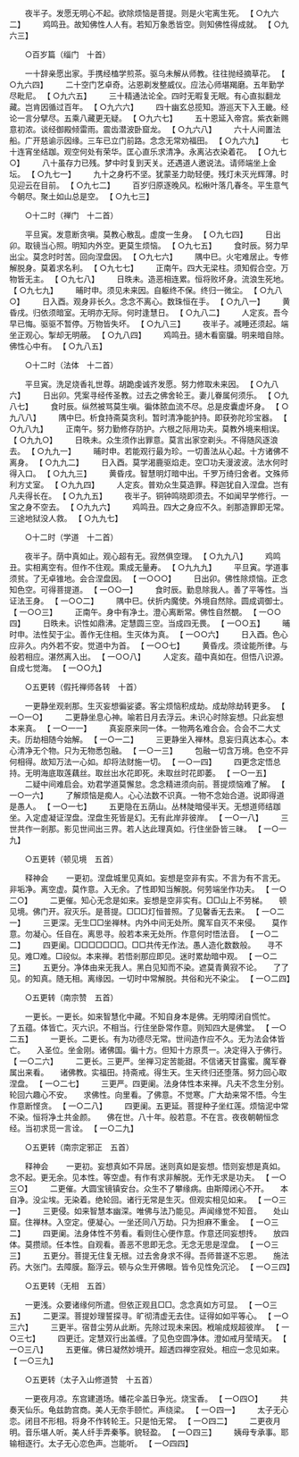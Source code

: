 <!-- { "loadSidebar": true } -->
　　夜半子。发愿无明心不起。欲除烦恼是菩提。则是火宅离生死。 【 ○九六二】 
　　鸡鸣丑。故知佛性人人有。若知万象悉皆空。则知佛性得成就。 【 ○九六三】 

　　○百岁篇（缁门　十首） 

　　一十辞亲愿出家。手携经榼学煎茶。驱乌未解从师教。往往抛经摘草花。 【 ○九六四】 
　　二十空门艺卓奇。沾恩剃发整威仪。应法心师堪羯磨。五年勤学尽毗尼。 【 ○九六五】 
　　三十精通法论全。四时无暇复无眠。有心直拟翻龙藏。岂肯因循过百年。 【 ○九六六】 
　　四十幽玄总揽知。游巡天下入王畿。经论一言分擘尽。五乘八藏更无疑。 【 ○九六七】 
　　五十恩延入帝宫。紫衣新赐意初浓。谈经御殿倾雷雨。震齿潜波卧窟龙。 【 ○九六八】 
　　六十人间置法船。广开慈谕示因缘。三车已立门前路。念念无常劝福田。 【 ○九六九】 
　　七十连宵坐结跏。观空何处有荣华。匡心直乐求清净。永离沾衣染着花。 【 ○九七○】 
　　八十虽存力已残。梦中时复到天关。还遇道人邀说法。请师端坐上金坛。 【 ○九七一】 
　　九十之身朽不坚。犹蒙圣力助轻便。残灯未灭光辉薄。时见迎云在目前。 【 ○九七二】 
　　百岁归原逐晚风。松楸叶落几春冬。平生意气今朝尽。聚土如山总是空。 【 ○九七三】 

　　○十二时（禅门　十二首） 

　　平旦寅。发意断贪嗔。莫教心散乱。虚度一生身。 【 ○九七四】 
　　日出卯。取镜当心照。明知内外空。更莫生烦恼。 【 ○九七五】 
　　食时辰。努力早出尘。莫念时时苦。回向涅盘因。 【 ○九七六】 
　　隅中巳。火宅难居止。专修解脱身。莫着求名利。 【 ○九七七】 
　　正南午。四大无梁柱。须知假合空。万物皆无主。 【 ○九七八】 
　　日昳未。造恶相连累。恒将败坏身。流浪生死地。 【 ○九七九】 
　　晡时申。须见未来因。自躯终不保。终归一微尘。 【 ○九八○】 
　　日入酉。观身非长久。念念不离心。数珠恒在手。 【 ○九八一】 
　　黄昏戌。归依须暗室。无明亦无际。何时逢慧日。 【 ○九八二】 
　　人定亥。吾今早已悔。驱驱不暂停。万物皆失坏。 【 ○九八三】 
　　夜半子。减睡还须起。端坐正观心。掣却无明蔽。 【 ○九八四】 
　　鸡鸣丑。擿木看窗牖。明来暗自除。佛性心中有。 【 ○九八五】 

　　○十二时（法体　十二首） 

　　平旦寅。洗足烧香礼世尊。胡跪虔诚齐发愿。努力修取未来因。 【 ○九八六】 
　　日出卯。凭案寻经传圣教。过去之佛舍轮王。妻儿眷属何须乐。 【 ○九八七】 
　　食时辰。纵然被骂莫生嗔。徧体脓血流不尽。总是皮囊虚坏身。 【 ○九八八】 
　　隅中巳。析食持斋莫贪利。暂时清净能护持。即获弥陀珍宝器。 【 ○九八九】 
　　正南午。努力勤修存防护。六根之际用功夫。莫教外境来相误。 【 ○九九○】 
　　日昳未。众生须作出罪意。莫言出家空剃头。不得随风逐浪去。 【 ○九九一】 
　　晡时申。若能观行最为珍。一切善法从心起。十方诸佛不离身。 【 ○九九二】 
　　日入酉。莫学渴鹿驱焰走。空□功夫漫波波。法水何时得入口。 【 ○九九三】 
　　黄昏戌。智慧明灯暗中出。千罗万绮归舍者。文殊师利方丈室。 【 ○九九四】 
　　人定亥。普劝众生莫造罪。释迦犹自入涅盘。岂有凡夫得长在。 【 ○九九五】 
　　夜半子。铜钟鸣晓即须去。不如闻早学修行。一宝之身不空去。 【 ○九九六】 
　　鸡鸣丑。四大之身应不久。剎那造罪即无常。三途地狱没人救。 【 ○九九七】 

　　○十二时（学道　十二首） 

　　夜半子。荫中真如止。观心超有无。寂然俱空理。 【 ○九九八】 
　　鸡鸣丑。实相离空有。但作不住观。熏成无量寿。 【 ○九九九】 
　　平旦寅。学道事须贫。了无卓锥地。会合涅盘因。 【 一○○○】 
　　日出卯。佛性除烦恼。正念知色空。可得菩提道。 【 一○○一】 
　　食时辰。勤息除我人。善了平等性。当证法王身。 【 一○○二】 
　　隅中巳。伏折内魔使。外境自然除。圆成调御士。 【 一○○三】 
　　正南午。身中有净土。澄心离断常。佛性自然覩。 【 一○○四】 
　　日昳未。识性如鼎沸。定慧圆三空。当成四无畏。 【 一○○五】 
　　晡时申。法性契于尘。善作无住相。生灭体为真。 【 一○○六】 
　　日入酉。色心应非久。内外若不安。觉道中为首。 【 一○○七】 
　　黄昏戌。须诠能所律。与般若相应。湛然离入出。 【 一○○八】 
　　人定亥。蕴中真如在。但悟八识源。自成七觉海。 【 一○○九】 

　　○五更转（假托禅师各转　十首） 

　　一更静坐观剎那。生灭妄想徧娑婆。客尘烦恼积成劫。成劫除劫转更多。 【 一○一○】 
　　二更静坐息心神。喻若日月去浮云。未识心时除妄想。只此妄想本来真。 【 一○一一】 
　　真妄原来同一体。一物两名难合会。合会不二大丈夫。历劫相随今始解。 【 一○一二】 
　　三更静坐入禅林。息妄归真达本心。本心清净无个物。只为无物悉包融。 【 一○一三】 
　　包融一切含万境。色空不异何相得。故知万法一心如。却将法财施一切。 【 一○一四】 
　　四更念定悟总持。无明海底取莲藕丝。取丝出水花即死。未取丝时花即萎。 【 一○一五】 
　　二疑中间难启会。劝君学道莫懈怠。念念精进须向前。菩提烦恼难了解。 【 一○一六】 
　　了解烦恼是痴人。心心法数不识真。一物不念始合道。说即得道是愚人。 【 一○一七】 
　　五更隐在五荫山。丛林陡暗侵半天。无想道师结跏坐。入定虚凝证涅盘。涅盘生死皆是幻。无有此岸非彼岸。 【 一○一八】 
　　三世共作一剎那。影见世间出三界。若人达此理真如。行住坐卧皆三昧。 【 一○一九】 

　　○五更转（顿见境　五首） 

　　释神会 
　　一更初。涅盘城里见真如。妄想是空非有实。不言为有不言无。　　非垢净。离空虚。莫作意。入无余。了性即知当解脱。何劳端坐作功夫。 【 一○二○】 
　　二更催。知心无念是如来。妄想是空非实有。□□山上不劳梯。　　顿见境。佛门开。寂灭乐。是菩提。□□□灯恒普照。了见馨香无去来。 【 一○二一】 
　　三更深。无生□□坐禅林。内外中间无处所。魔军自灭不来侵。　　莫作意。勿凝心。任自在。离思寻。般若本来无处所。作意何时悟法音。 【 一○二二】 
　　四更阑。□□□□□□□。□□共传无作法。愚人造化数数般。　　寻不见。难□难。□祋似。本来禅。若悟剎那应即见。迷时累劫暗中观。 【 一○二三】 
　　五更分。净体由来无我人。黑白见知而不染。遮莫青黄寂不论。　　了了见。的知真。随无相。离缘因。一切时中常解脱。共俗和光不染尘。 【 一○二四】 

　　○五更转（南宗赞　五首） 

　　一更长。一更长。如来智慧化中藏。不知自身本是佛。无明障闭自慌忙。　　了五蕴。体皆亡。灭六识。不相当。行住坐卧常作意。则知四大是佛堂。 【 一○二五】 
　　一更长。二更长。有为功德尽无常。世间造作应不久。无为法会体皆亡。　　入圣位。坐金刚。诸佛国。徧十方。但知十方原贯一。决定得入于佛行。 【 一○二六】 
　　二更长。三更严。坐禅习定苦能甜。不信诸天甘露蜜。魔军眷属出来看。　　诸佛教。实福田。持斋戒。得生天。生天终归还堕落。努力回心取涅盘。 【 一○二七】 
　　三更严。四更阑。法身体性本来禅。凡夫不念生分别。轮回六趣心不安。　　求佛性。向里看。了佛意。不觉寒。广大劫来常不悟。今生作意断悭贪。 【 一○二八】 
　　四更阑。五更延。菩提种子坐红莲。烦恼泥中常不染。恒将净土共金颜。　　佛在世。八十年。般若意。不在言。夜夜朝朝恒念经。当初求觅一言诠。 【 一○二九】 

　　○五更转（南宗定邪正　五首） 

　　释神会 
　　一更初。妄想真如不异居。迷则真如是妄想。悟则妄想是真如。　　念不起。更无余。见本性。等空虚。有作有求非解脱。无作无求是功夫。 【 一○三○】 
　　二更催。大圆宝镜镇安台。众生不了攀缘病。由斯障闭心不开。　　本自净。没尘埃。无染着。绝轮回。诸行无常是生灭。但观实相见如来。 【 一○三一】 
　　三更侵。如来智慧本幽深。唯佛与法乃能见。声闻缘觉不知音。　　处山窟。住禅林。入空定。便凝心。一坐还同八万劫。只为担麻不重金。 【 一○三二】 
　　四更阑。法身体性不劳看。看则住心便作意。作意还同妄想抟。　　放四体。莫攒顽。任本性。自观看。善恶不思即无念。无念无思是涅盘。 【 一○三三】 
　　五更分。菩提无住复无根。过去舍身求不得。吾师普遂不忘恩。　　施法药。大张门。去障膜。豁浮云。顿与众生开佛眼。皆令见性免沉沦。 【 一○三四】 

　　○五更转（无相　五首） 

　　一更浅。众要诸缘何所遣。但依正观且□□。念念真如方可显。 【 一○三五】 
　　二更深。菩提妙理誓探寻。旷彻清虚无去住。证得如如平等心。 【 一○三六】 
　　三更半。宿昔尘劳从此断。先除过现未来因。栰喻成规超彼岸。 【 一○三七】 
　　四更迁。定慧双行出盖缠。了见色空圆净体。澄如戒月莹晴天。 【 一○三八】 
　　五更催。佛日凝然妙境开。超透四禅空寂处。相应一念见如来。 【 一○三九】 

　　○五更转（太子入山修道赞　十五首） 

　　一更夜月凉。东宫建道场。幡花伞盖日争光。烧宝香。 【 一○四○】 
　　共奏天仙乐。龟兹韵宫商。美人无奈手颐忙。声绕梁。 【 一○四一】 
　　太子无心恋。闭目不形相。将身不作转轮王。只是怕无常。 【 一○四二】 
　　二更夜月明。音乐堪人听。美人纤手弄秦筝。貌轻盈。 【 一○四三】 
　　姨母专承事。耶输相逐行。太子无心恋色声。岂能听。 【 一○四四】 
